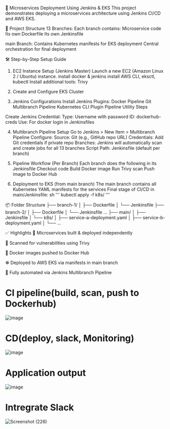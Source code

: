 🚀 Microservices Deployment Using Jenkins & EKS
This project demonstrates deploying a microservices architecture using Jenkins CI/CD and AWS EKS.

📁 Project Structure
13 Branches: Each branch contains:
Microservice code
Its own Dockerfile
Its own Jenkinsfile

main Branch:
Contains Kubernetes manifests for EKS deployment
Central orchestration for final deployment

🛠️ Step-by-Step Setup Guide

1. EC2 Instance Setup (Jenkins Master)
Launch a new EC2 (Amazon Linux 2 / Ubuntu) instance.
install docker & jenkins
install AWS CLI, eksctl, kubectl
Install additional tools: Trivy

2. Create and Configure EKS Cluster
3. Jenkins Configurations
Install Jenkins Plugins:
Docker Pipeline
Git
Multibranch Pipeline
Kubernetes CLI Plugin
Pipeline Utility Steps

Create Jenkins Credential:
Type: Username with password
ID: dockerhub-creds
Use: For docker login in Jenkinsfiles

4. Multibranch Pipeline Setup
Go to Jenkins > New Item > Multibranch Pipeline
Configure:
Source: Git (e.g., GitHub repo URL)
Credentials: Add Git credentials if private repo
Branches: Jenkins will automatically scan and create jobs for all 13 branches
Script Path: Jenkinsfile (default per branch)

5. Pipeline Workflow (Per Branch)
Each branch does the following in its Jenkinsfile
Checkout code
Build Docker image
Run Trivy scan
Push image to Docker Hub

6. Deployment to EKS (from main branch)
The main branch contains all Kubernetes YAML manifests for the services
Final stage of CI/CD in main/Jenkinsfile:
sh '''
  kubectl apply -f k8s/
'''

📦 Folder Structure
├── branch-1/
│   ├── Dockerfile
│   └── Jenkinsfile
├── branch-2/
│   ├── Dockerfile
│   └── Jenkinsfile
...
├── main/
│   ├── Jenkinsfile
│   └── k8s/
│       ├── service-a-deployment.yaml
│       ├── service-b-deployment.yaml
│       └── ...

✅ Highlights
🚀 Microservices built & deployed independently

🔐 Scanned for vulnerabilities using Trivy

🐳 Docker images pushed to Docker Hub

☸️ Deployed to AWS EKS via manifests in main branch

🔄 Fully automated via Jenkins Multibranch Pipeline
# CI pipeline(build, scan, push to Dockerhub)
![image](https://github.com/user-attachments/assets/753b1c67-6cd8-4c8e-bbf0-ec20f12da14d)
# CD(deploy, slack, Monitoring)
![image](https://github.com/user-attachments/assets/2ce84b61-cc87-4194-9a38-ba8ea1997729)
# Application output
![image](https://github.com/user-attachments/assets/3b263d94-8a9e-4699-9bf6-fdb51bc9657c)
# Intregrate Slack
![Screenshot (226)](https://github.com/user-attachments/assets/5c96e7c0-83e5-47e8-adf4-b181882dbe05)

